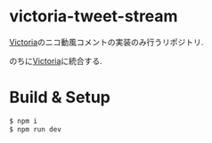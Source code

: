 # victoria-tweet-stream

[Victoria](https://github.com/AfterSchoolStudy/victoria)のニコ動風コメントの実装のみ行うリポジトリ.

のちに[Victoria](https://github.com/AfterSchoolStudy/victoria)に統合する.


# Build & Setup

``` bash
$ npm i
$ npm run dev
```
